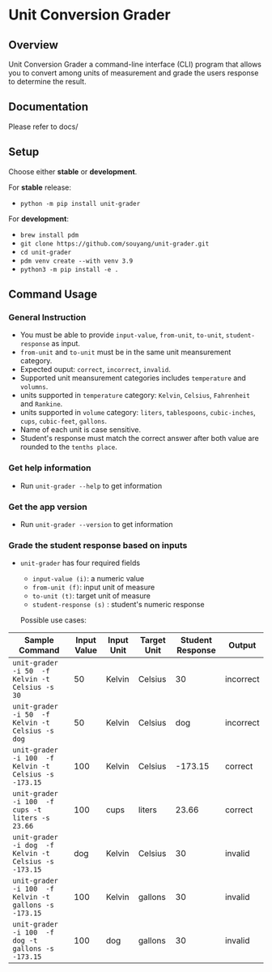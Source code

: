 # Unit Conversion Grader

## Overview
Unit Conversion Grader a command-line interface (CLI) program that allows you to convert among units of measurement and grade the users response to determine the result.

## Documentation
Please refer to docs/

## Setup

Choose either **stable** or **development**.

For **stable** release:

- `python -m pip install unit-grader`

For **development**:
- `brew install pdm`
- `git clone https://github.com/souyang/unit-grader.git`
- `cd unit-grader`
- `pdm venv create --with venv 3.9`
- `python3 -m pip install -e .`

## Command Usage

### General Instruction
- You must be able to provide `input-value`, `from-unit`, `to-unit`, `student-response` as input.
- `from-unit` and `to-unit` must be in the same unit meansurement category.
- Expected ouput: `correct`, `incorrect`, `invalid`.
- Supported unit meansurement categories includes `temperature` and `volumns`.
- units supported in `temperature` category: `Kelvin`, `Celsius`, `Fahrenheit` and `Rankine`. 
- units supported in `volume` category: `liters`, `tablespoons`, `cubic-inches`, `cups`, `cubic-feet`, `gallons`.
- Name of each unit is case sensitive.
- Student's response must match the correct answer after both value are rounded to the `tenths place`.

### Get help information
- Run `unit-grader --help` to get information

### Get the app version
- Run `unit-grader --version` to get information

### Grade the student response based on inputs
- `unit-grader` has four required fields
  - `input-value (i)`: a numeric value
  - `from-unit (f)`: input unit of measure
  - `to-unit (t)`: target unit of measure
  - `student-response (s)` : student's numeric response

  Possible use cases:

| Sample Command | Input Value | Input Unit |  Target Unit| Student Response | Output
| ---------|----------|----------|----------|----------|----------|
| `unit-grader -i 50  -f Kelvin -t Celsius -s 30` | 50 | Kelvin | Celsius | 30 | incorrect
| `unit-grader -i 50  -f Kelvin -t Celsius -s dog` | 50 | Kelvin | Celsius | dog | incorrect
| `unit-grader -i 100  -f Kelvin -t Celsius -s -173.15` | 100 | Kelvin | Celsius | -173.15 | correct
| `unit-grader -i 100  -f cups -t liters -s 23.66` | 100 | cups | liters | 23.66 | correct
| `unit-grader -i dog  -f Kelvin -t Celsius -s -173.15` | dog | Kelvin | Celsius | 30 | invalid
| `unit-grader -i 100  -f Kelvin -t gallons -s -173.15` | 100 | Kelvin | gallons | 30 | invalid
| `unit-grader -i 100  -f dog -t gallons -s -173.15` | 100 | dog | gallons | 30 | invalid

